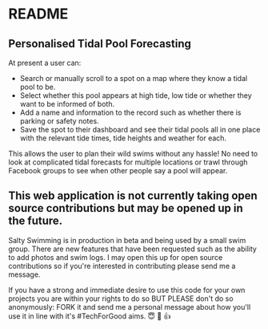 # README

## Personalised Tidal Pool Forecasting
At present a user can:
- Search or manually scroll to a spot on a map where they know a tidal pool to be.
- Select whether this pool appears at high tide, low tide or whether they want to be informed of both. 
- Add a name and information to the record such as whether there is parking or safety notes. 
- Save the spot to their dashboard and see their tidal pools all in one place with the relevant tide times, tide heights and weather for each.

This allows the user to plan their wild swims without any hassle! No need to look at complicated tidal forecasts for multiple locations or trawl through Facebook groups to see when other people say a pool will appear.

## This web application is not currently taking open source contributions but may be opened up in the future. 
Salty Swimming is in production in beta and being used by a small swim group. There are new features that have been requested such as the ability to add photos and swim logs. I may open this up for open source contributions so if you're interested in contributing please send me a message.

If you have a strong and immediate desire to use this code for your own projects you are within your rights to do so BUT PLEASE don't do so anonymously: FORK it and send me a personal message about how you'll use it in line with it's #TechForGood aims. 😇 🤝 👍

